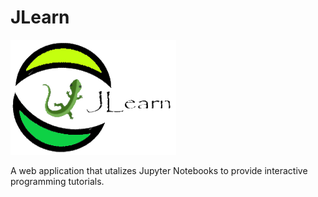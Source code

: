 # JLearn
![Logo](./src/assets/jl.png)

A web application that utalizes Jupyter Notebooks to provide interactive programming tutorials.
